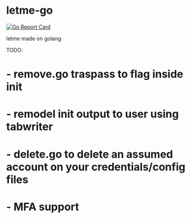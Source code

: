 # letme-go 
[![Go Report Card](https://goreportcard.com/badge/github.com/lockedinspace/letme-go)](https://goreportcard.com/report/github.com/lockedinspace/letme-go)

letme made on golang

TODO:
# - remove.go traspass to flag inside init
# - remodel init output to user using tabwriter
# - delete.go to delete an assumed account on your credentials/config files
# - MFA support